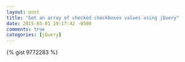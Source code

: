 ```yaml
---
layout: post
title: "Get an array of checked checkboxes values using jQuery"
date: 2015-03-01 19:17:42 -0500
comments: true
categories: [jQuery]
---
```


{% gist 9772283 %}